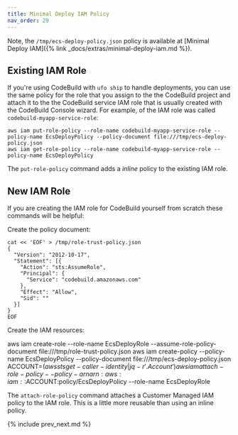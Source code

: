 ```yaml
---
title: Minimal Deploy IAM Policy
nav_order: 29
---
```


Note, the `/tmp/ecs-deploy-policy.json` policy is available at [Minimal Deploy IAM]({% link _docs/extras/minimal-deploy-iam.md %}).

## Existing IAM Role

If you're using CodeBuild with `ufo ship` to handle deployments, you can use the same policy for the role that you assign to the the CodeBuild project and attach it to the the CodeBuild service IAM role that is usually created with the CodeBuild Console wizard.  For example, of the IAM role was called `codebuild-myapp-service-role`:

    aws iam put-role-policy --role-name codebuild-myapp-service-role --policy-name EcsDeployPolicy --policy-document file:///tmp/ecs-deploy-policy.json
    aws iam get-role-policy --role-name codebuild-myapp-service-role --policy-name EcsDeployPolicy

The `put-role-policy` command adds a *inline* policy to the existing IAM role.

## New IAM Role

If you are creating the IAM role for CodeBuild yourself from scratch these commands will be helpful:

Create the policy document:

    cat << 'EOF' > /tmp/role-trust-policy.json
    {
      "Version": "2012-10-17",
      "Statement": [{
        "Action": "sts:AssumeRole",
        "Principal": {
          "Service": "codebuild.amazonaws.com"
        },
        "Effect": "Allow",
        "Sid": ""
      }]
    }
    EOF

Create the IAM resources:

  aws iam create-role --role-name EcsDeployRole --assume-role-policy-document file:///tmp/role-trust-policy.json
  aws iam create-policy --policy-name EcsDeployPolicy --policy-document file:///tmp/ecs-deploy-policy.json
  ACCOUNT=$(aws sts get-caller-identity | jq -r '.Account')
  aws iam attach-role-policy --policy-arn arn:aws:iam::$ACCOUNT:policy/EcsDeployPolicy --role-name EcsDeployRole

The `attach-role-policy` command attaches a Customer Managed IAM policy to the IAM role. This is a little more reusable than using an inline policy.

{% include prev_next.md %}